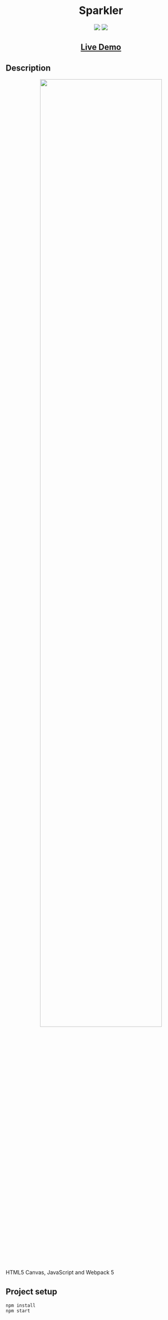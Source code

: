 ## <h1 align="center">Sparkler</h1>

<p align="center">
<img src="https://img.shields.io/badge/made%20by-Mráz Róbert-blue.svg" >
<img src="https://img.shields.io/github/languages/top/MrazRobert/canvas-sparkler.svg" >
</p>

<h2 align="center"><a href="#">Live Demo</a></h2>

## Description

<p align="center">
<img src="./public/image/sparkler.gif" width="80%"></p>

<p>HTML5 Canvas, JavaScript and Webpack 5</p>

## Project setup

```
npm install
npm start
```
